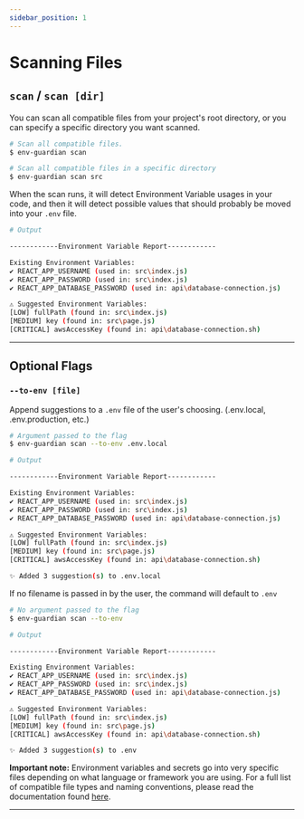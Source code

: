 ```yaml
---
sidebar_position: 1
---
```



# Scanning Files

## `scan` / `scan [dir]`
You can scan all compatible files from your project's root directory, or you can specify a specific directory you want scanned.

```bash
# Scan all compatible files.
$ env-guardian scan

# Scan all compatible files in a specific directory
$ env-guardian scan src
```

When the scan runs, it will detect Environment Variable usages in your code, and then it will detect possible values that should probably be moved into your `.env` file.

```bash
# Output

------------Environment Variable Report------------

Existing Environment Variables:
✔ REACT_APP_USERNAME (used in: src\index.js)
✔ REACT_APP_PASSWORD (used in: src\index.js)
✔ REACT_APP_DATABASE_PASSWORD (used in: api\database-connection.js)

⚠ Suggested Environment Variables:
[LOW] fullPath (found in: src\index.js)
[MEDIUM] key (found in: src\page.js)
[CRITICAL] awsAccessKey (found in: api\database-connection.sh)
```

---

## Optional Flags
### `--to-env [file]` 
Append suggestions to a `.env` file of the user's choosing. (.env.local, .env.production, etc.)

```bash
# Argument passed to the flag
$ env-guardian scan --to-env .env.local

# Output

------------Environment Variable Report------------

Existing Environment Variables:
✔ REACT_APP_USERNAME (used in: src\index.js)
✔ REACT_APP_PASSWORD (used in: src\index.js)
✔ REACT_APP_DATABASE_PASSWORD (used in: api\database-connection.js)

⚠ Suggested Environment Variables:
[LOW] fullPath (found in: src\index.js)
[MEDIUM] key (found in: src\page.js)
[CRITICAL] awsAccessKey (found in: api\database-connection.sh)

✨ Added 3 suggestion(s) to .env.local
```

If no filename is passed in by the user, the command will default to `.env`
```bash
# No argument passed to the flag
$ env-guardian scan --to-env

# Output

------------Environment Variable Report------------

Existing Environment Variables:
✔ REACT_APP_USERNAME (used in: src\index.js)
✔ REACT_APP_PASSWORD (used in: src\index.js)
✔ REACT_APP_DATABASE_PASSWORD (used in: api\database-connection.js)

⚠ Suggested Environment Variables:
[LOW] fullPath (found in: src\index.js)
[MEDIUM] key (found in: src\page.js)
[CRITICAL] awsAccessKey (found in: api\database-connection.sh)

✨ Added 3 suggestion(s) to .env
```

**Important note:** Environment variables and secrets go into very specific 
files depending on what language or framework you are using. For a full list 
of compatible file types and naming conventions, please read the documentation 
found [here](https://env-guardian.online/docs/env-naming-conventions/env-files).

---